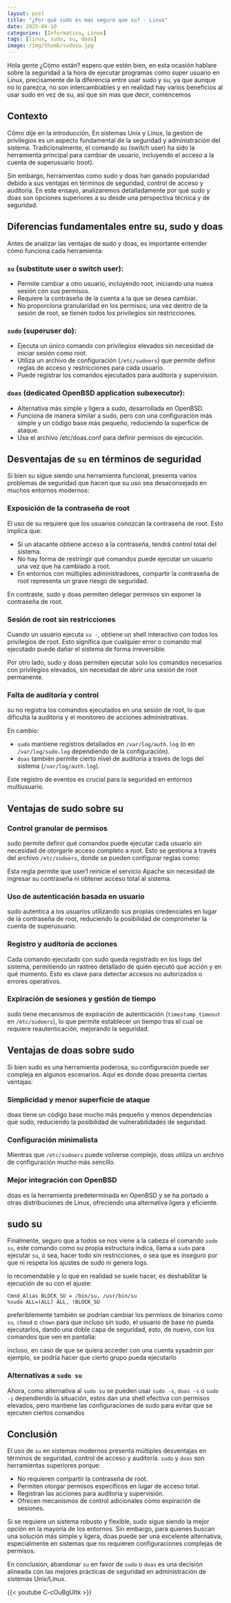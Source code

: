 ```yaml
---
layout: post
title: "¿Por qué sudo es mas seguro que su? - Linux"
date: 2025-04-10
categories: [Informativo, Linux]
tags: [linux, sudo, su, doas]
image: /img/thumb/sudosu.jpg
---
```


Hola gente ¿Cómo están? espero que estén bien, en esta ocasión hablare sobre la seguridad a la hora de ejecutar programas como super usuario en Linux, precisamente de la diferencia entre usar sudo y su, ya que aunque no lo parezca, no son intercambiables y en realidad hay varios beneficios al usar sudo en vez de su, asi que sin mas que decir, comencemos

## Contexto

Cómo dije en la introducción, En sistemas Unix y Linux, la gestión de privilegios es un aspecto fundamental de la seguridad y administración del sistema. Tradicionalmente, el comando su (switch user) ha sido la herramienta principal para cambiar de usuario, incluyendo el acceso a la cuenta de superusuario (root).

Sin embargo, herramientas como sudo y doas han ganado popularidad debido a sus ventajas en términos de seguridad, control de acceso y auditoría. En este ensayo, analizaremos detalladamente por qué sudo y doas son opciones superiores a su desde una perspectiva técnica y de seguridad.

## Diferencias fundamentales entre su, sudo y doas

Antes de analizar las ventajas de sudo y doas, es importante entender cómo funciona cada herramienta:

### `su` (substitute user o switch user):

- Permite cambiar a otro usuario, incluyendo root, iniciando una nueva sesión con sus permisos.
- Requiere la contraseña de la cuenta a la que se desea cambiar.
- No proporciona granularidad en los permisos; una vez dentro de la sesión de root, se tienen todos los privilegios sin restricciones.

### `sudo` (superuser do):

- Ejecuta un único comando con privilegios elevados sin necesidad de iniciar sesión como root. 
- Utiliza un archivo de configuración (`/etc/sudoers`) que permite definir reglas de acceso y restricciones para cada usuario.
- Puede registrar los comandos ejecutados para auditoría y supervisión.

### `doas` (dedicated OpenBSD application subexecutor):

- Alternativa más simple y ligera a sudo, desarrollada en OpenBSD.
- Funciona de manera similar a sudo, pero con una configuración más simple y un código base más pequeño, reduciendo la superficie de ataque. 
- Usa el archivo /etc/doas.conf para definir permisos de ejecución.

## Desventajas de `su` en términos de seguridad

Si bien su sigue siendo una herramienta funcional, presenta varios problemas de seguridad que hacen que su uso sea desaconsejado en muchos entornos modernos:

### Exposición de la contraseña de root

El uso de su requiere que los usuarios conozcan la contraseña de root. Esto implica que:

- Si un atacante obtiene acceso a la contraseña, tendrá control total del sistema. 
- No hay forma de restringir qué comandos puede ejecutar un usuario una vez que ha cambiado a root.
- En entornos con múltiples administradores, compartir la contraseña de root representa un grave riesgo de seguridad.

En contraste, sudo y doas permiten delegar permisos sin exponer la contraseña de root.

### Sesión de root sin restricciones
Cuando un usuario ejecuta `su -`, obtiene un shell interactivo con todos los privilegios de root. Esto significa que cualquier error o comando mal ejecutado puede dañar el sistema de forma irreversible.

Por otro lado, sudo y doas permiten ejecutar solo los comandos necesarios con privilegios elevados, sin necesidad de abrir una sesión de root permanente.

### Falta de auditoría y control
su no registra los comandos ejecutados en una sesión de root, lo que dificulta la auditoría y el monitoreo de acciones administrativas.

En cambio:

- `sudo` mantiene registros detallados en `/var/log/auth.log` (o en `/var/log/sudo.log` dependiendo de la configuración). 
- `doas` también permite cierto nivel de auditoría a través de logs del sistema (`/var/log/auth.log`).

Este registro de eventos es crucial para la seguridad en entornos multiusuario.

## Ventajas de sudo sobre su

### Control granular de permisos

sudo permite definir qué comandos puede ejecutar cada usuario sin necesidad de otorgarle acceso completo a root. Esto se gestiona a través del archivo `/etc/sudoers`, donde se pueden configurar reglas como:

Esta regla permite que user1 reinicie el servicio Apache sin necesidad de ingresar su contraseña ni obtener acceso total al sistema.

### Uso de autenticación basada en usuario 

sudo autentica a los usuarios utilizando sus propias credenciales en lugar de la contraseña de root, reduciendo la posibilidad de comprometer la cuenta de superusuario.

### Registro y auditoría de acciones

Cada comando ejecutado con sudo queda registrado en los logs del sistema, permitiendo un rastreo detallado de quién ejecutó qué acción y en qué momento. Esto es clave para detectar accesos no autorizados o errores operativos.

### Expiración de sesiones y gestión de tiempo

sudo tiene mecanismos de expiración de autenticación (`timestamp_timeout` en `/etc/sudoers`), lo que permite establecer un tiempo tras el cual se requiere reautenticación, mejorando la seguridad.

## Ventajas de doas sobre sudo

Si bien sudo es una herramienta poderosa, su configuración puede ser compleja en algunos escenarios. Aquí es donde doas presenta ciertas ventajas:

### Simplicidad y menor superficie de ataque

doas tiene un código base mucho más pequeño y menos dependencias que sudo, reduciendo la posibilidad de vulnerabilidades de seguridad.

### Configuración minimalista

Mientras que `/etc/sudoers` puede volverse complejo, doas utiliza un archivo de configuración mucho más sencillo.

### Mejor integración con OpenBSD
doas es la herramienta predeterminada en OpenBSD y se ha portado a otras distribuciones de Linux, ofreciendo una alternativa ligera y eficiente.

## sudo su
Finalmente, seguro que a todos se nos viene a la cabeza el comando `sudo su`, este comando como su propia estructura indica, llama a `sudo` para ejecutar `su`, o sea, hacer todo sin restricciones, o sea que es inseguro por que ni respeta los ajustes de sudo ni genera logs.

lo recomendable y lo que en realidad se suele hacer, es deshabilitar la ejecución de su con el ajuste:

```
Cmnd_Alias BLOCK_SU = /bin/su, /usr/bin/su
%sudo ALL=(ALL) ALL, !BLOCK_SU
```


preferiblemente también se podrían cambiar los permisos de binarios como `su`, `chmod` o `chown` para que incluso sin sudo, el usuario de base no pueda ejecutarlos, dando una doble capa de seguridad, esto, de nuevo, con los comandos que ven en pantalla:

incluso, en caso de que se quiera acceder con una cuenta sysadmin por ejemplo, se podría hacer que cierto grupo pueda ejecutarlo

### Alternativas a `sudo su`

Ahora, como alternativa al `sudo su` se pueden usar `sudo -s`, `doas -s` o `sudo -i` dependiendo la situación, estos dan una shell efectiva con permisos elevados, pero mantiene las configuraciones de sudo para evitar que se ejecuten ciertos comandos

## Conclusión

El uso de `su` en sistemas modernos presenta múltiples desventajas en términos de seguridad, control de acceso y auditoría. `sudo` y `doas` son herramientas superiores porque:

- No requieren compartir la contraseña de root. 
- Permiten otorgar permisos específicos en lugar de acceso total. 
- Registran las acciones para auditoría y supervisión. 
- Ofrecen mecanismos de control adicionales como expiración de sesiones.

Si se requiere un sistema robusto y flexible, sudo sigue siendo la mejor opción en la mayoría de los entornos. Sin embargo, para quienes buscan una solución más simple y ligera, doas puede ser una excelente alternativa, especialmente en sistemas que no requieren configuraciones complejas de permisos.

En conclusión, abandonar `su` en favor de `sudo` o `doas` es una decisión alineada con las mejores prácticas de seguridad en administración de sistemas Unix/Linux.

{{< youtube C-cOuBgUltk >}}

